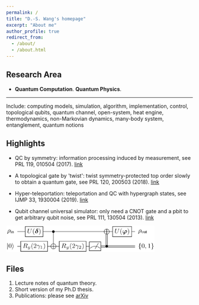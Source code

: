 ```yaml
---
permalink: /
title: "D.-S. Wang's homepage"
excerpt: "About me"
author_profile: true
redirect_from: 
  - /about/
  - /about.html
---
```



Research Area
------
* **Quantum Computation**.  **Quantum Physics**. 

------
Include: computing models, simulation, algorithm, implementation, control, topological qubits, quantum channel, open-system, heat engine, thermodynamics, non-Markovian dynamics, many-body system, entanglement, quantum notions

Highlights
------
* QC by symmetry: information processing induced by measurement, see PRL 119, 010504 (2017). [link](https://doi.org/10.1103/PhysRevLett.119.010504) 

* A topological gate by 'twist': twist symmetry-protected top order slowly to obtain a quantum gate, see PRL 120, 200503 (2018). [link](https://doi.org/10.1103/PhysRevLett.120.200503)

* Hyper-teleportation: teleportation and QC with hypergraph states, see IJMP 33, 1930004 (2019). [link](10.1142/S0217979219300044)

* Qubit channel universal simulator: only need a CNOT gate and a pbit to get arbitrary qubit noise, see PRL 111, 130504 (2013). [link](https://doi.org/10.1103/PhysRevLett.111.130504)
<img src="/images/qubit_channel.png" alt="/images/qubit_channel" width="400"/>


Files
------
1. Lecture notes of quantum theory.
1. Short version of my Ph.D thesis.
1. Publications: please see [arXiv](https://arxiv.org/list/quant-ph/new)
